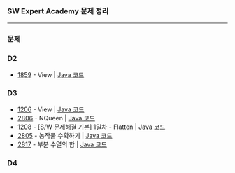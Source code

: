 ### SW Expert Academy 문제 정리   

-------  

### 문제  
   
### D2  
  * [1859](https://swexpertacademy.com/main/code/problem/problemDetail.do) - View  |  [Java 코드](https://github.com/yougi8/SW_Expert_Academy/blob/master/d2/D2_q1859.java)    
   
### D3  
  * [1206](https://swexpertacademy.com/main/code/problem/problemDetail.do?problemLevel=3&problemLevel=4&contestProbId=AV134DPqAA8CFAYh&categoryId=AV134DPqAA8CFAYh&categoryType=CODE&problemTitle=&orderBy=RECOMMEND_COUNT&selectCodeLang=ALL&select-1=4&pageSize=10&pageIndex=1) - View  |  [Java 코드](https://github.com/yougi8/SW_Expert_Academy/blob/master/d3/d3_1206_view.java)    
  * [2806](https://swexpertacademy.com/main/code/problem/problemDetail.do?problemLevel=3&problemLevel=4&contestProbId=AV7GKs06AU0DFAXB&categoryId=AV7GKs06AU0DFAXB&categoryType=CODE&problemTitle=&orderBy=RECOMMEND_COUNT&selectCodeLang=ALL&select-1=4&pageSize=10&pageIndex=1) - NQueen | [Java 코드](https://github.com/yougi8/SW_Expert_Academy/blob/master/d3/d3_2806_NQueen.java)  
  * [1208](https://swexpertacademy.com/main/code/problem/problemDetail.do?problemLevel=3&problemLevel=4&contestProbId=AV139KOaABgCFAYh&categoryId=AV139KOaABgCFAYh&categoryType=CODE&problemTitle=&orderBy=RECOMMEND_COUNT&selectCodeLang=ALL&select-1=4&pageSize=10&pageIndex=1) - [S/W 문제해결 기본] 1일차 - Flatten | [Java 코드](https://github.com/yougi8/SW_Expert_Academy/blob/master/d3/d3_1208_flatten.java)  
  * [2805](https://swexpertacademy.com/main/code/problem/problemDetail.do?problemLevel=3&problemLevel=4&contestProbId=AV7GLXqKAWYDFAXB&categoryId=AV7GLXqKAWYDFAXB&categoryType=CODE&problemTitle=&orderBy=RECOMMEND_COUNT&selectCodeLang=ALL&select-1=4&pageSize=10&pageIndex=1) - 농작물 수확하기 | [Java 코드](https://github.com/yougi8/SW_Expert_Academy/blob/master/d3/d3_2805_farm.java)    
  * [2817](https://swexpertacademy.com/main/code/problem/problemDetail.do?problemLevel=3&problemLevel=4&contestProbId=AV7IzvG6EksDFAXB&categoryId=AV7IzvG6EksDFAXB&categoryType=CODE&problemTitle=&orderBy=RECOMMEND_COUNT&selectCodeLang=ALL&select-1=4&pageSize=10&pageIndex=2) - 부분 수열의 합 | [Java 코드](https://github.com/yougi8/SW_Expert_Academy/blob/master/d3/d3_2817_part.java)  

### D4  
